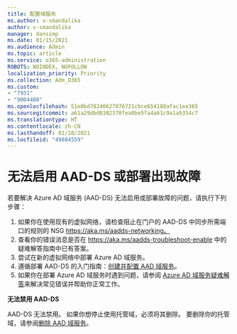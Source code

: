 ```yaml
---
title: 配置域服务
ms.author: v-smandalika
author: v-smandalika
manager: dansimp
ms.date: 01/15/2021
ms.audience: Admin
ms.topic: article
ms.service: o365-administration
ROBOTS: NOINDEX, NOFOLLOW
localization_priority: Priority
ms.collection: Adm_O365
ms.custom:
- "7931"
- "9004400"
ms.openlocfilehash: 51e0bd78240627876721cbce654188afac1ee365
ms.sourcegitcommit: a61a29dbd0382370fea0be5fa4a61c9a1a9354c7
ms.translationtype: HT
ms.contentlocale: zh-CN
ms.lasthandoff: 01/18/2021
ms.locfileid: "49884559"
---
```

# <a name="unable-to-enable-aad-ds-or-deployment-is-failing"></a>无法启用 AAD-DS 或部署出现故障

若要解决 Azure AD 域服务 (AAD-DS) 无法启用或部署故障的问题，请执行下列步骤：

1. 如果你在使用现有的虚拟网络，请检查阻止在门户的 AAD-DS 中同步所需端口的规则的 NSG https://aka.ms/aadds-networking。
2. 查看你的错误消息是否在 https://aka.ms/aadds-troubleshoot-enable 中的疑难解答指南中已有答案。
3. 尝试在新的虚拟网络中部署 Azure AD 域服务。
4. 遵循部署 AAD-DS 的入门指南：[创建并配置 AAD 域服务](https://docs.microsoft.com/azure/active-directory-domain-services/tutorial-create-instance)。
5. 如果你在部署 Azure AD 域服务时遇到问题，请参阅 [Azure AD 域服务疑难解答](https://docs.microsoft.com/azure/active-directory-domain-services/troubleshoot)来解决常见错误并帮助你正常工作。 

**无法禁用 AAD-DS**

AAD-DS 无法禁用。 如果你想停止使用托管域，必须将其删除。
要删除你的托管域，请参阅[删除 AAD 域服务](https://docs.microsoft.com/azure/active-directory-domain-services/delete-aadds)。




